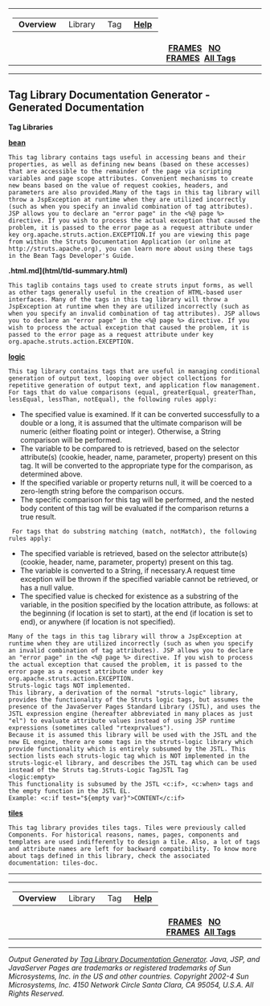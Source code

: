 <span id="navbar_top"></span>

<table>
<colgroup>
<col width="50%" />
<col width="50%" />
</colgroup>
<tbody>
<tr class="odd">
<td align="left"><span id="navbar_top_firstrow"></span>
<table>
<tbody>
<tr class="odd">
<td align="left"><strong> Overview </strong></td>
<td align="left"> Library </td>
<td align="left"> Tag </td>
<td align="left"> <a href="help-doc.html.md"><strong>Help</strong></a> </td>
</tr>
</tbody>
</table></td>
<td align="left"></td>
</tr>
<tr class="even">
<td align="left"></td>
<td align="left"> <a href="index.html.md"><strong>FRAMES</strong></a>   <a href="overview-summary.html"><strong>NO FRAMES</strong></a> 
<a href="alltags-noframe.html.md"><strong>All Tags</strong></a></td>
</tr>
</tbody>
</table>

------------------------------------------------------------------------

Tag Library Documentation Generator - Generated Documentation
-------------------------------------------------------------

**Tag Libraries**

**[bean](bean/tld-summary.html.md)**

    This tag library contains tags useful in accessing beans and their properties, as well as defining new beans (based on these accesses) that are accessible to the remainder of the page via scripting variables and page scope attributes. Convenient mechanisms to create new beans based on the value of request cookies, headers, and parameters are also provided.Many of the tags in this tag library will throw a JspException at runtime when they are utilized incorrectly (such as when you specify an invalid combination of tag attributes). JSP allows you to declare an "error page" in the <%@ page %> directive. If you wish to process the actual exception that caused the problem, it is passed to the error page as a request attribute under key org.apache.struts.action.EXCEPTION.If you are viewing this page from within the Struts Documentation Application (or online at http://struts.apache.org), you can learn more about using these tags in the Bean Tags Developer's Guide.

**.html.md](html/tld-summary.html)**

    This taglib contains tags used to create struts input forms, as well as other tags generally useful in the creation of HTML-based user interfaces. Many of the tags in this tag library will throw a JspException at runtime when they are utilized incorrectly (such as when you specify an invalid combination of tag attributes). JSP allows you to declare an "error page" in the <%@ page %> directive. If you wish to process the actual exception that caused the problem, it is passed to the error page as a request attribute under key org.apache.struts.action.EXCEPTION.

**[logic](logic/tld-summary.html.md)**


    This tag library contains tags that are useful in managing conditional generation of output text, looping over object collections for repetitive generation of output text, and application flow management. 
    For tags that do value comparisons (equal, greaterEqual, greaterThan, lessEqual, lessThan, notEqual), the following rules apply: 

-   The specified value is examined. If it can be converted successfully to a double or a long, it is assumed that the ultimate comparison will be numeric (either floating point or integer). Otherwise, a String comparison will be performed.
-   The variable to be compared to is retrieved, based on the selector attribute(s) (cookie, header, name, parameter, property) present on this tag. It will be converted to the appropriate type for the comparison, as determined above.
-   If the specified variable or property returns null, it will be coerced to a zero-length string before the comparison occurs.
-   The specific comparison for this tag will be performed, and the nested body content of this tag will be evaluated if the comparison returns a true result.

<!-- -->

     
     For tags that do substring matching (match, notMatch), the following rules apply: 

-   The specified variable is retrieved, based on the selector attribute(s) (cookie, header, name, parameter, property) present on this tag.
-   The variable is converted to a String, if necessary.A request time exception will be thrown if the specified variable cannot be retrieved, or has a null value.
-   The specified value is checked for existence as a substring of the variable, in the position specified by the location attribute, as follows: at the beginning (if location is set to start), at the end (if location is set to end), or anywhere (if location is not specified).

<!-- -->

     
    Many of the tags in this tag library will throw a JspException at runtime when they are utilized incorrectly (such as when you specify an invalid combination of tag attributes). JSP allows you to declare an "error page" in the <%@ page %> directive. If you wish to process the actual exception that caused the problem, it is passed to the error page as a request attribute under key org.apache.struts.action.EXCEPTION. 
    Struts-logic tags NOT implemented. 
    This library, a derivation of the normal "struts-logic" library, provides the functionality of the Struts logic tags, but assumes the presence of the JavaServer Pages Standard Library (JSTL), and uses the JSTL expression engine (hereafter abbreviated in many places as just "el") to evaluate attribute values instead of using JSP runtime expressions (sometimes called "rtexprvalues"). 
    Because it is assumed this library will be used with the JSTL and the new EL engine, there are some tags in the struts-logic library which provide functionality which is entirely subsumed by the JSTL. This section lists each struts-logic tag which is NOT implemented in the struts-logic-el library, and describes the JSTL tag which can be used instead of the Struts tag.Struts-Logic TagJSTL Tag 
    <logic:empty> 
    This functionality is subsumed by the JSTL <c:if>, <c:when> tags and the empty function in the JSTL EL. 
    Example: <c:if test="${empty var}">CONTENT</c:if>

**[tiles](tiles/tld-summary.html.md)**


    This tag library provides tiles tags. Tiles were previously called Components. For historical reasons, names, pages, components and templates are used indifferently to design a tile. Also, a lot of tags and attribute names are left for backward compatibility. To know more about tags defined in this library, check the associated documentation: tiles-doc.

------------------------------------------------------------------------

<span id="navbar_bottom"></span>

<table>
<colgroup>
<col width="50%" />
<col width="50%" />
</colgroup>
<tbody>
<tr class="odd">
<td align="left"><span id="navbar_bottom_firstrow"></span>
<table>
<tbody>
<tr class="odd">
<td align="left"><strong> Overview </strong></td>
<td align="left"> Library </td>
<td align="left"> Tag </td>
<td align="left"> <a href="help-doc.html.md"><strong>Help</strong></a> </td>
</tr>
</tbody>
</table></td>
<td align="left"></td>
</tr>
<tr class="even">
<td align="left"></td>
<td align="left"> <a href="index.html.md"><strong>FRAMES</strong></a>   <a href="overview-summary.html"><strong>NO FRAMES</strong></a> 
<a href="alltags-noframe.html.md"><strong>All Tags</strong></a></td>
</tr>
</tbody>
</table>

------------------------------------------------------------------------

*Output Generated by [Tag Library Documentation Generator](http://taglibrarydoc.dev.java.net/). Java, JSP, and JavaServer Pages are trademarks or registered trademarks of Sun Microsystems, Inc. in the US and other countries. Copyright 2002-4 Sun Microsystems, Inc. 4150 Network Circle Santa Clara, CA 95054, U.S.A. All Rights Reserved.*
